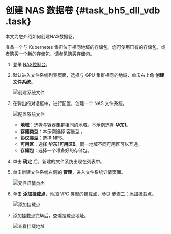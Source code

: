 # 创建 NAS 数据卷 {#task_bh5_dll_vdb .task}

本文为您介绍如何创建NAS数据卷。

准备一个与 Kubernetes 集群位于相同地域的存储包。您可使用已有的存储包，或者购买一个新的存储包，请参见[购买存储包](../../../../intl.zh-CN/产品定价/包年包月/购买存储包.md#)。

1.  登录 [NAS控制台](https://nas.console.aliyun.com/)。
2.  默认进入文件系统列表页面，选择与 GPU 集群相同的地域，单击右上角 **创建文件系统**。 

    ![创建系统文件](http://static-aliyun-doc.oss-cn-hangzhou.aliyuncs.com/assets/img/16631/15682557169093_zh-CN.png)

3.  在弹出的对话框中，进行配置，创建一个 NAS 文件系统。 

    ![配置系统文件](http://static-aliyun-doc.oss-cn-hangzhou.aliyuncs.com/assets/img/16631/15682557169094_zh-CN.png)

    -   **地域**：选择与容器集群相同的地域。本示例选择 **华东1**。
    -   **存储类型**：本示例选择 容量型 。
    -   **协议类型**：选择 NFS。
    -   **可用区**：选择 **华东1可用区B**。同一地域不同可用区可以互通。
    -   **存储包**：选择一个准备好的存储包。
4.  单击 **确定** 后，新建的文件系统出现在列表中。
5.  单击新建文件系统右侧的 **管理**，进入文件系统详情页面。 

    ![文件详情页面](http://static-aliyun-doc.oss-cn-hangzhou.aliyuncs.com/assets/img/16631/15682557169095_zh-CN.png)

6.  单击 **添加挂载点**，添加 VPC 类型的挂载点，参见 [步骤二：添加挂载点](../../../../intl.zh-CN/快速入门/容量型__性能型NAS/Linux系统.md#section_9q8_owp_z6n)。 

    ![添加挂载点](http://static-aliyun-doc.oss-cn-hangzhou.aliyuncs.com/assets/img/16631/15682557169096_zh-CN.png)

7.  添加挂载点完毕后，查看挂载点地址。 

    ![查看挂载地址](http://static-aliyun-doc.oss-cn-hangzhou.aliyuncs.com/assets/img/16631/15682557179097_zh-CN.png)


